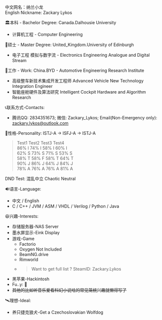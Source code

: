 中文网名：纳兰小龙 <br>
English Nickname: Zackary Lykos <br>

🏛本科 - Bachelor Degree: Canada.Dalhousie University <br>
  - 计算机工程 - Computer Engineering <br>
  
🎯硕士 - Master Degree: United_Kingdom.University of Edinburgh <br>
  - 电子工程 模拟与数字流 - Electronics Engineering Analogue and Digital Stream <br>

💼工作 - Work: China.BYD - Automotive Engineering Research Institute <br>
  - 高级整车新技术集成开发工程师 Advanced Vehicle New Technology Integration Engineer
  - 智能座舱硬件及算法研究 Intelligent Cockpit Hardware and Algorithm Research

📞联系方式-Contacts:<br>
  - 腾讯QQ: 2834351673; 微信: Zackary_Lykos; Email(Non-Emergency only): zackary.lykos@outlook.com <br>

👀性格-Personality: ISTJ-A -> ISFJ-A -> ISTJ-A<br>
  > Test1 Test2 Test3 Test4<br>
  86% I 74% I 58% I 60% I<br>
  62% S 73% S 71% S 53% S<br>
  58% T 58% F 58% T 64% T<br>
  90% J 86% J 64% J 84% J<br>
  78% A 76% A 76% A 81% A<br>

DND Test: 混乱中立 Chaotic Neutral <br>

🔊语言-Language: <br>
   - 中文 / English <br>
   - C / C++ / JVM / ASM / VHDL / Verilog / Python / Java<br>
   
😆兴趣-Interests: <br>
   - 存储服务器-NAS Server <br>
   - 墨水屏显示-Eink Display <br>
   - 游戏-Game <br>
     - Factorio <br>
     - Oxygen Not Included <br>
     - BeamNG.drive <br>
     - Rimworld <br>
     - > Want to get full list ? SteamID: Zackary.Lykos <br>
   - 黑苹果-Hackintosh <br>
   - Fu..y: 🐺 <br>
   - <s>其他的比如听音乐爱看科幻小说啥的常见笼统兴趣就懒得写了</s> <br>
   
🛰理想-Ideal: <br>
  - 养只捷克狼犬-Get a Czechoslovakian Wolfdog <br>
